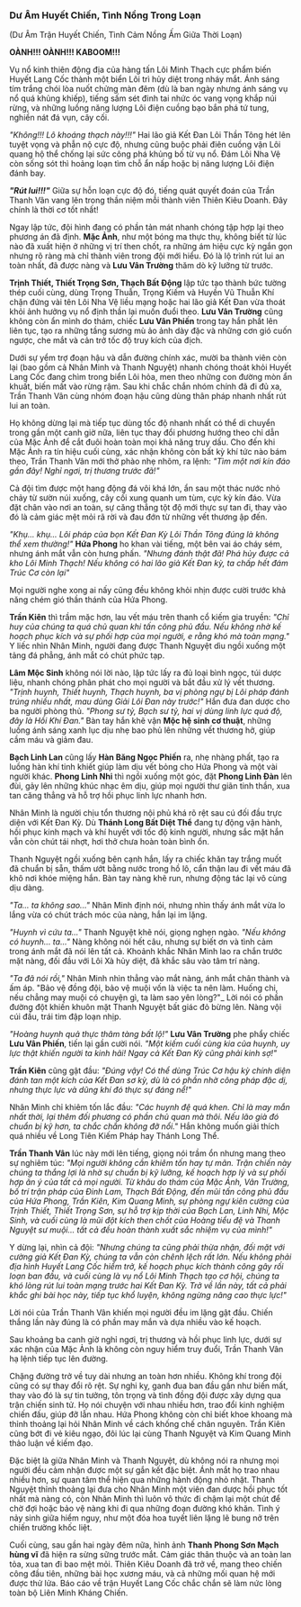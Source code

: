 ### Dư Âm Huyết Chiến, Tình Nồng Trong Loạn 

(Dư Âm Trận Huyết Chiến, Tình Cảm Nồng Ấm Giữa Thời Loạn)

**OÀNH!!! OÀNH!!! KABOOM!!!**

Vụ nổ kinh thiên động địa của hàng tấn Lôi Minh Thạch cực phẩm biến Huyết Lang Cốc thành một biển Lôi trì hủy diệt trong nháy mắt. Ánh sáng tím trắng chói lòa nuốt chửng màn đêm (dù là ban ngày nhưng ánh sáng vụ nổ quá khủng khiếp), tiếng sấm sét đinh tai nhức óc vang vọng khắp núi rừng, và những luồng năng lượng Lôi điện cuồng bạo bắn phá tứ tung, nghiền nát đá vụn, cây cối.

_"Không!!! Lô khoáng thạch này!!!"_ Hai lão giả Kết Đan Lôi Thần Tông hét lên tuyệt vọng và phẫn nộ cực độ, nhưng cũng buộc phải điên cuồng vận Lôi quang hộ thể chống lại sức công phá khủng bố từ vụ nổ. Đám Lôi Nha Vệ còn sống sót thì hoảng loạn tìm chỗ ẩn nấp hoặc bị năng lượng Lôi điện đánh bay.

_**"Rút lui!!!"**_ Giữa sự hỗn loạn cực độ đó, tiếng quát quyết đoán của Trần Thanh Vân vang lên trong thần niệm mỗi thành viên Thiên Kiêu Doanh. Đây chính là thời cơ tốt nhất!

Ngay lập tức, đội hình đang có phần tản mát nhanh chóng tập hợp lại theo phương án đã định. **Mặc Ảnh**, như một bóng ma thực thụ, không biết từ lúc nào đã xuất hiện ở những vị trí then chốt, ra những ám hiệu cực kỳ ngắn gọn nhưng rõ ràng mà chỉ thành viên trong đội mới hiểu. Đó là lộ trình rút lui an toàn nhất, đã được nàng và **Lưu Vân Trường** thăm dò kỹ lưỡng từ trước.

**Trịnh Thiết, Thiết Trọng Sơn, Thạch Bất Động** lập tức tạo thành bức tường thép cuối cùng, dùng Trọng Thuẫn, Trọng Kiếm và Huyền Vũ Thuẫn Khí chặn đứng vài tên Lôi Nha Vệ liều mạng hoặc hai lão giả Kết Đan vừa thoát khỏi ảnh hưởng vụ nổ định thần lại muốn đuổi theo. **Lưu Vân Trường** cũng không còn ẩn mình do thám, chiếc **Lưu Vân Phiến** trong tay hắn phất lên liên tục, tạo ra những tầng sương mù ảo ảnh dày đặc và những cơn gió cuốn ngược, che mắt và cản trở tốc độ truy kích của địch.

Dưới sự yểm trợ đoạn hậu và dẫn đường chính xác, mười ba thành viên còn lại (bao gồm cả Nhân Minh và Thanh Nguyệt) nhanh chóng thoát khỏi Huyết Lang Cốc đang chìm trong biển Lôi hỏa, men theo những con đường mòn ẩn khuất, biến mất vào rừng rậm. Sau khi chắc chắn nhóm chính đã đi đủ xa, Trần Thanh Vân cùng nhóm đoạn hậu cũng dùng thân pháp nhanh nhất rút lui an toàn.

Họ không dừng lại mà tiếp tục dùng tốc độ nhanh nhất có thể di chuyển trong gần một canh giờ nữa, liên tục thay đổi phương hướng theo chỉ dẫn của Mặc Ảnh để cắt đuôi hoàn toàn mọi khả năng truy dấu. Cho đến khi Mặc Ảnh ra tín hiệu cuối cùng, xác nhận không còn bất kỳ khí tức nào bám theo, Trần Thanh Vân mới thở phào nhẹ nhõm, ra lệnh: _"Tìm một nơi kín đáo gần đây! Nghỉ ngơi, trị thương trước đã!"_

Cả đội tìm được một hang động đá vôi khá lớn, ẩn sau một thác nước nhỏ chảy từ sườn núi xuống, cây cối xung quanh um tùm, cực kỳ kín đáo. Vừa đặt chân vào nơi an toàn, sự căng thẳng tột độ mới thực sự tan đi, thay vào đó là cảm giác mệt mỏi rã rời và đau đớn từ những vết thương ập đến.

_"Khụ... khụ... Lôi pháp của bọn Kết Đan Kỳ Lôi Thần Tông đúng là không thể xem thường!"_ **Hứa Phong** ho khan vài tiếng, một bên vai áo cháy sém, nhưng ánh mắt vẫn còn hưng phấn. _"Nhưng đánh thật đã! Phá hủy được cả kho Lôi Minh Thạch! Nếu không có hai lão giả Kết Đan kỳ, ta chấp hết đám Trúc Cơ còn lại"_

Mọi người nghe xong ai nấy cũng đều không khỏi nhịn được cười trước khả năng chém gió thần thánh của Hứa Phong.

**Trần Kiên** thì trầm mặc hơn, lau vết máu trên thanh cổ kiếm gia truyền: _"Chỉ huy của chúng ta quá chủ quan khi tấn công phủ đầu. Nếu không nhờ kế hoạch phục kích và sự phối hợp của mọi người, e rằng khó mà toàn mạng."_ Y liếc nhìn Nhân Minh, người đang được Thanh Nguyệt dìu ngồi xuống một tảng đá phẳng, ánh mắt có chút phức tạp.

**Lâm Mộc Sinh** không nói lời nào, lập tức lấy ra đủ loại bình ngọc, túi dược liệu, nhanh chóng phân phát cho mọi người và bắt đầu xử lý vết thương. _"Trịnh huynh, Thiết huynh, Thạch huynh, ba vị phòng ngự bị Lôi pháp đánh trúng nhiều nhất, mau dùng Giải Lôi Đan này trước!"_ Hắn đưa đan dược cho ba người phòng thủ. _"Phong sư tỷ, Bạch sư tỷ, hai vị dùng linh lực quá độ, đây là Hồi Khí Đan."_ Bàn tay hắn khẽ vận **Mộc hệ sinh cơ thuật**, những luồng ánh sáng xanh lục dịu nhẹ bao phủ lên những vết thương hở, giúp cầm máu và giảm đau.

**Bạch Linh Lan** cũng lấy **Hàn Băng Ngọc Phiến** ra, nhẹ nhàng phất, tạo ra luồng hàn khí tinh khiết giúp làm dịu vết bỏng cho Hứa Phong và một vài người khác. **Phong Linh Nhi** thì ngồi xuống một góc, đặt **Phong Linh Đàn** lên đùi, gảy lên những khúc nhạc êm dịu, giúp mọi người thư giãn tinh thần, xua tan căng thẳng và hỗ trợ hồi phục linh lực nhanh hơn.

Nhân Minh là người chịu tổn thương nội phủ khá rõ rệt sau cú đối đầu trực diện với Kết Đan Kỳ. Dù **Thánh Long Bất Diệt Thể** đang tự động vận hành, hồi phục kinh mạch và khí huyết với tốc độ kinh người, nhưng sắc mặt hắn vẫn còn chút tái nhợt, hơi thở chưa hoàn toàn bình ổn.

Thanh Nguyệt ngồi xuống bên cạnh hắn, lấy ra chiếc khăn tay trắng muốt đã chuẩn bị sẵn, thấm ướt bằng nước trong hồ lô, cẩn thận lau đi vết máu đã khô nơi khóe miệng hắn. Bàn tay nàng khẽ run, nhưng động tác lại vô cùng dịu dàng.

_"Ta... ta không sao..."_ Nhân Minh định nói, nhưng nhìn thấy ánh mắt vừa lo lắng vừa có chút trách móc của nàng, hắn lại im lặng.

_"Huynh vì cứu ta..."_ Thanh Nguyệt khẽ nói, giọng nghẹn ngào. _"Nếu không có huynh... ta..."_ Nàng không nói hết câu, nhưng sự biết ơn và tình cảm trong ánh mắt đã nói lên tất cả. Khoảnh khắc Nhân Minh lao ra chắn trước mặt nàng, đối đầu với Lôi Xà hủy diệt, đã khắc sâu vào tâm trí nàng.

_"Ta đã nói rồi,"_ Nhân Minh nhìn thẳng vào mắt nàng, ánh mắt chân thành và ấm áp. "Bảo vệ đồng đội, bảo vệ muội vốn là việc ta nên làm. Huống chi, nếu chẳng may muội có chuyện gì, ta làm sao yên lòng?"_ Lời nói có phần đường đột khiến khuôn mặt Thanh Nguyệt bất giác đỏ bừng lên. Nàng vội cúi đầu, trái tim đập loạn nhịp.

_"Hoàng huynh quả thực thâm tàng bất lộ!"_ **Lưu Vân Trường** phe phẩy chiếc **Lưu Vân Phiến**, tiến lại gần cười nói. _"Một kiếm cuối cùng kia của huynh, uy lực thật khiến người ta kinh hãi! Ngay cả Kết Đan Kỳ cũng phải kinh sợ!"_

**Trần Kiên** cũng gật đầu: _"Đúng vậy! Có thể dùng Trúc Cơ hậu kỳ chính diện đánh tan một kích của Kết Đan sơ kỳ, dù là có phần nhờ công pháp đặc dị, nhưng thực lực và dũng khí đó thực sự đáng nể!"_

Nhân Minh chỉ khiêm tốn lắc đầu: _"Các huynh đệ quá khen. Chỉ là may mắn nhất thời, lại thêm đối phương có phần chủ quan mà thôi. Nếu lão già đó chuẩn bị kỹ hơn, ta chắc chắn không đỡ nổi."_ Hắn không muốn giải thích quá nhiều về Long Tiên Kiếm Pháp hay Thánh Long Thể.

**Trần Thanh Vân** lúc này mới lên tiếng, giọng nói trầm ổn nhưng mang theo sự nghiêm túc: _"Mọi người không cần khiêm tốn hay tự mãn. Trận chiến này chúng ta thắng lợi là nhờ sự chuẩn bị kỹ lưỡng, kế hoạch hợp lý và sự phối hợp ăn ý của tất cả mọi người. Từ khâu do thám của Mặc Ảnh, Vân Trường, bố trí trận pháp của Đinh Lam, Thạch Bất Động, đến mũi tấn công phủ đầu của Hứa Phong, Trần Kiên, Kim Quang Minh, sự phòng ngự kiên cường của Trịnh Thiết, Thiết Trọng Sơn, sự hỗ trợ kịp thời của Bạch Lan, Linh Nhi, Mộc Sinh, và cuối cùng là mũi đột kích then chốt của Hoàng tiểu đệ và Thanh Nguyệt sư muội... tất cả đều hoàn thành xuất sắc nhiệm vụ của mình!"_

Y dừng lại, nhìn cả đội: _"Nhưng chúng ta cũng phải thừa nhận, đối mặt với cường giả Kết Đan Kỳ, chúng ta vẫn còn chênh lệch rất lớn. Nếu không phải địa hình Huyết Lang Cốc hiểm trở, kế hoạch phục kích thành công gây rối loạn ban đầu, và cuối cùng là vụ nổ Lôi Minh Thạch tạo cơ hội, chúng ta khó lòng rút lui toàn mạng trước hai Kết Đan Kỳ. Trở về lần này, tất cả phải khắc ghi bài học này, tiếp tục khổ luyện, không ngừng nâng cao thực lực!"_

Lời nói của Trần Thanh Vân khiến mọi người đều im lặng gật đầu. Chiến thắng lần này đúng là có phần may mắn và dựa nhiều vào kế hoạch.

Sau khoảng ba canh giờ nghỉ ngơi, trị thương và hồi phục linh lực, dưới sự xác nhận của Mặc Ảnh là không còn nguy hiểm truy đuổi, Trần Thanh Vân hạ lệnh tiếp tục lên đường.

Chặng đường trở về tuy dài nhưng an toàn hơn nhiều. Không khí trong đội cũng có sự thay đổi rõ rệt. Sự nghi kỵ, ganh đua ban đầu gần như biến mất, thay vào đó là sự tin tưởng, tôn trọng và tình đồng đội được xây dựng qua trận chiến sinh tử. Họ nói chuyện với nhau nhiều hơn, trao đổi kinh nghiệm chiến đấu, giúp đỡ lẫn nhau. Hứa Phong không còn chỉ biết khoe khoang mà thỉnh thoảng lại hỏi Nhân Minh về cách khống chế chân nguyên. Trần Kiên cũng bớt đi vẻ kiêu ngạo, đôi lúc lại cùng Thanh Nguyệt và Kim Quang Minh thảo luận về kiếm đạo.

Đặc biệt là giữa Nhân Minh và Thanh Nguyệt, dù không nói ra nhưng mọi người đều cảm nhận được một sự gắn kết đặc biệt. Ánh mắt họ trao nhau nhiều hơn, sự quan tâm thể hiện qua những hành động nhỏ nhặt. Thanh Nguyệt thỉnh thoảng lại đưa cho Nhân Minh một viên đan dược hồi phục tốt nhất mà nàng có, còn Nhân Minh thì luôn vô thức đi chậm lại một chút để chờ đợi hoặc bảo vệ nàng khi đi qua những đoạn đường khó khăn. Tình ý nảy sinh giữa hiểm nguy, như một đóa hoa tuyết liên lặng lẽ bung nở trên chiến trường khốc liệt.

Cuối cùng, sau gần hai ngày đêm nữa, hình ảnh **Thanh Phong Sơn Mạch hùng vĩ** đã hiện ra sừng sững trước mắt. Cảm giác thân thuộc và an toàn lan tỏa, xua tan đi bao mệt mỏi. Thiên Kiêu Doanh đã trở về, mang theo chiến công đầu tiên, những bài học xương máu, và cả những mối quan hệ mới được thử lửa. Báo cáo về trận Huyết Lang Cốc chắc chắn sẽ làm nức lòng toàn bộ Liên Minh Kháng Chiến.
